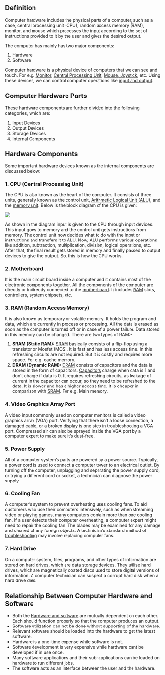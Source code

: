 ## Definition

Computer hardware includes the physical parts of a computer, such as a case, central processing unit (CPU), random access memory (RAM), monitor, and mouse which processes the input according to the set of instructions provided to it by the user and gives the desired output.

The computer has mainly has two major components:

1.  Hardware
2.  Software

Computer hardware is a physical device of computers that we can see and touch. For e.g. [Monitor](https://www.geeksforgeeks.org/monitor-vs-semaphore/), [Central Processing Unit](https://www.geeksforgeeks.org/central-processing-unit-cpu/), [Mouse, Joystick](https://www.geeksforgeeks.org/difference-between-mouse-and-joystick/), etc. Using these devices, we can control computer operations like [input and output](https://www.geeksforgeeks.org/input-and-output-devices/).

## Computer Hardware Parts

These hardware components are further divided into the following categories, which are:

1.  Input Devices
2.  Output Devices
3.  Storage Devices
4.  Internal Components

## Hardware Components

Some important hardware devices known as the internal components are discussed below:

### 1. CPU (Central Processing Unit)

The CPU is also known as the heart of the computer. It consists of three units, generally known as the control unit, [Arithmetic Logical Unit (ALU)](https://www.geeksforgeeks.org/introduction-of-alu-and-data-path/), and the [memory unit](https://www.geeksforgeeks.org/introduction-to-memory-and-memory-units/). Below is the block diagram of the CPU is given:

![](https://media.geeksforgeeks.org/wp-content/uploads/20210524144654/CPUblock-660x495.jpeg)

As shown in the diagram input is given to the CPU through input devices. This input goes to memory and the control unit gets instructions from memory. The control unit now decides what to do with the input or instructions and transfers it to ALU. Now, ALU performs various operations like addition, subtraction, multiplication, division, logical operations, etc. After that, the final result gets stored in memory and finally passed to output devices to give the output. So, this is how the CPU works.

### 2. Motherboard

It is the main circuit board inside a computer and it contains most of the electronic components together. All the components of the computer are directly or indirectly connected to the [motherboard](https://www.geeksforgeeks.org/what-is-motherboard/). It includes [RAM](https://www.geeksforgeeks.org/random-access-memory-ram/) slots, controllers, system chipsets, etc.

### 3. RAM (Random Access Memory)

It is also known as temporary or volatile memory. It holds the program and data, which are currently in process or processing. All the data is erased as soon as the computer is turned off or in case of a power failure. Data stored in this memory can be changed. There are two types of RAM:-

1.  ****SRAM (Static RAM):**** [SRAM](https://www.geeksforgeeks.org/sram-full-form/) basically consists of a flip-flop using a transistor or Mosfet (MOS). It is fast and has less access time. In this refreshing circuits are not required. But it is costly and requires more space. For e.g. cache memory.
2.  ****DRAM (Dynamic RAM):****  [DRAM](https://www.geeksforgeeks.org/dram-full-form/) consists of capacitors and the data is stored in the form of capacitors. [Capacitors](https://www.geeksforgeeks.org/energy-stored-in-a-capacitor/) charge when data is 1 and don’t charge if data is 0. It requires refreshing circuits, as leakage of current in the capacitor can occur, so they need to be refreshed to the data. It is slower and has a higher access time. It is cheaper in comparison with [SRAM](https://www.geeksforgeeks.org/sram-full-form/). For e.g. Main memory.

### 4. Video Graphics Array Port

A video input commonly used on computer monitors is called a video graphics array (VGA) port. Verifying that there isn’t a loose connection, a damaged cable, or a broken display is one step in troubleshooting a VGA port. Compressed air can also be sprayed inside the VGA port by a computer expert to make sure it’s dust-free.

### 5. Power Supply

All of a computer system’s parts are powered by a power source. Typically, a power cord is used to connect a computer tower to an electrical outlet. By turning off the computer, unplugging and separating the power supply cord, or trying a different cord or socket, a technician can diagnose the power supply.

### 6. Cooling Fan

A computer’s system to prevent overheating uses cooling fans. To aid customers who use their computers intensively, such as when streaming video or playing games, many computers contain more than one cooling fan. If a user detects their computer overheating, a computer expert might need to repair the cooling fan. The blades may be examined for any damage and cleared of any foreign objects. A technician’s standard method of [troubleshooting](https://www.geeksforgeeks.org/10-tips-for-troubleshooting-your-pc/) may involve replacing computer fans.

### 7. Hard Drive

On a computer system, files, programs, and other types of information are stored on hard drives, which are data storage devices. They utilise hard drives, which are magnetically coated discs used to store digital versions of information. A computer technician can suspect a corrupt hard disk when a hard drive dies.

## Relationship Between Computer Hardware and Software

-   Both the [Hardware and software](https://www.geeksforgeeks.org/difference-between-hardware-and-software/) are mutually dependent on each other. Each should function properly so that the computer produces an output.
-   Software utilization can not be done without supporting of the hardware.
-   Relevant software should be loaded into the hardware to get the latest software.
-   Hardware is a one-time expense while software is not.
-   Software development is very expensive while hardware cant be developed if in use once.
-   Many software applications and their sub-applications can be loaded on hardware to run different jobs.
-   The software acts as an interface between the user and the hardware.
